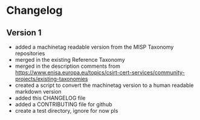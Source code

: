 # Changelog

## Version 1

  * added a machinetag readable version from the MISP Taxonomy repositories
  * merged in the existing Reference Taxonomy 
  * merged in the description comments from https://www.enisa.europa.eu/topics/csirt-cert-services/community-projects/existing-taxonomies
  * created a script to convert the machinetag version to a human readable markdown version
  * added this CHANGELOG file
  * added a CONTRIBUTING file for github
  * create a test directory, ignore for now pls
